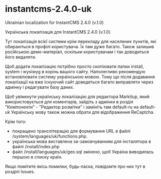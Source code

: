 # instantcms-2.4.0-uk

Ukrainian localization for InstantCMS 2.4.0 (v.1.0)

Українська локалізація для InstantCMS 2.4.0 (v.1.0)

Тут локалізація всієї системи крім перекладу для населених пунктів, які обираються в профілі користувача.
Їх там дуже багато. Також залишив російською демо-матеріал, оскільки користувачам і так доводиться його видаляти.

Щоб додати локалізацію потрібно просто скопіювати папки install, system i wysiwyg в корінь вашого сайту. Наполегливо рекомендую встановлювати систему українською мовою. Тому що після додавання локалізації на вже існуючий сайт доведеться багато виправляти через адмінку і редагувати базу даних.

Щоб увімкнути українську локалізацію для редактора Markitup, який використовується для коментарів, зайдіть з адмінки в розділ "Компоненти" - "Редактор розмітки" і замініть там default-ru на default-uk
Українську мову також можна обрати для відображення ReCaptcha.

Крім того:

- покращено транслітерацію для формування URL в файлі /system/languages/uk/functions.php.
- українська мова виставлена за-замовчуванням для інсталятора в файлі /install/index.php
- файл /install/languages/uk/geo.sql змінено, щоб Україна виводилась першою в списку країн.

Якщо помітите якісь помилки, будь-ласка, повідомте про них тут в розділі Issues.



